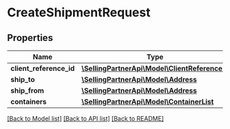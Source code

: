 # CreateShipmentRequest

## Properties
Name | Type | Description | Notes
------------ | ------------- | ------------- | -------------
**client_reference_id** | [**\SellingPartnerApi\Model\ClientReferenceId**](ClientReferenceId.md) |  | 
**ship_to** | [**\SellingPartnerApi\Model\Address**](Address.md) |  | 
**ship_from** | [**\SellingPartnerApi\Model\Address**](Address.md) |  | 
**containers** | [**\SellingPartnerApi\Model\ContainerList**](ContainerList.md) |  | 

[[Back to Model list]](../README.md#documentation-for-models) [[Back to API list]](../README.md#documentation-for-api-endpoints) [[Back to README]](../README.md)


